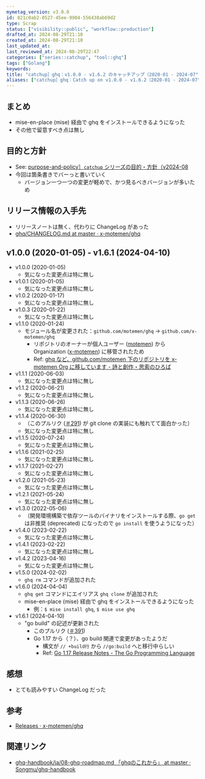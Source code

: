 ```yaml
---
mymetag_version: v3.0.0
id: 821c0ab2-0527-45ee-9904-556438ab69d2
type: Scrap
status: ["visibility::public", "workflow::production"]
drafted_at: 2024-08-29T21:10
created_at: 2024-08-29T21:10
last_updated_at:
last_reviewed_at: 2024-08-29T22:47
categories: ["series::catchup", "tool::ghq"]
tags: ["Golang"]
keywords:
title: "catchup］ghq：v1.0.0 - v1.6.2 のキャッチアップ（2020-01 - 2024-07"
aliases: ["catchup］ghq：Catch up on v1.0.0 - v1.6.2（2020-01 - 2024-07"]
---
```


## まとめ

- mise-en-place (mise) 経由で ghq をインストールできるようになった
- その他で留意すべき点は無し

## 目的と方針

- See: [purpose-and-policy］`catchup` シリーズの目的・方針（v2024-08](./72b2608e-8b0f-4ccd-a366-9093a8d48f2a.md)
- 今回は箇条書きでバーっと書いていく
    - バージョン一つ一つの変更が軽めで、かつ見るべきバージョンが多いため

## リリース情報の入手先

- リリースノートは無く、代わりに ChangeLog があった
- [ghq/CHANGELOG.md at master · x-motemen/ghq](https://github.com/x-motemen/ghq/blob/d79add20f26e7c079295e79496310ce3b6eabed1/CHANGELOG.md)

## v1.0.0 (2020-01-05) - v1.6.1 (2024-04-10)

- v1.0.0 (2020-01-05)
    - 気になった変更点は特に無し
- v1.0.1 (2020-01-05)
    - 気になった変更点は特に無し
- v1.0.2 (2020-01-17)
    - 気になった変更点は特に無し
- v1.0.3 (2020-01-22)
    - 気になった変更点は特に無し
- v1.1.0 (2020-01-24)
    - モジュール名が変更された：`github.com/motemen/ghq` -> `github.com/x-motemen/ghq`
        - リポジトリのオーナーが個人ユーザー ([motemen](https://github.com/motemen)) から Organization ([x-motemen](https://github.com/x-motemen)) に移管されたため
        - Ref: [ghq など、github.com/motemen 下のリポジトリを x-motemen Org に移しています - 詩と創作・思索のひろば](https://motemen.hatenablog.com/entry/2020/03/x-motemen-org)
- v1.1.1 (2020-06-03)
    - 気になった変更点は特に無し
- v1.1.2 (2020-06-21)
    - 気になった変更点は特に無し
- v1.1.3 (2020-06-26)
    - 気になった変更点は特に無し
- v1.1.4 (2020-06-30)
    - （このプルリク ([＃291](https://github.com/x-motemen/ghq/pull/291)) が git clone の実装にも触れてて面白かった）
    - 気になった変更点は特に無し
- v1.1.5 (2020-07-24)
    - 気になった変更点は特に無し
- v1.1.6 (2021-02-25)
    - 気になった変更点は特に無し
- v1.1.7 (2021-02-27)
    - 気になった変更点は特に無し
- v1.2.0 (2021-05-23)
    - 気になった変更点は特に無し
- v1.2.1 (2021-05-24)
    - 気になった変更点は特に無し
- v1.3.0 (2022-05-06)
    - （開発環境構築で依存ツールのバイナリをインストールする際、`go get` は非推奨 (deprecated) になったので `go install` を使うようになった）
- v1.4.0 (2023-02-22)
    - 気になった変更点は特に無し
- v1.4.1 (2023-02-22)
    - 気になった変更点は特に無し
- v1.4.2 (2023-04-16)
    - 気になった変更点は特に無し
- v1.5.0 (2024-02-02)
    - `ghq rm` コマンドが追加された
- v1.6.0 (2024-04-04)
    - `ghq get` コマンドにエイリアス `ghq clone` が追加された
    - mise-en-place (mise) 経由で ghq をインストールできるようになった
        - 例：`$ mise install ghq`, `$ mise use ghq`
- v1.6.1 (2024-04-10)
    - "go build" の記述が更新された
        - このプルリク ([＃391](https://github.com/x-motemen/ghq/pull/391))
        - Go 1.17 から（？）、go build 関連で変更があったようだ
            - 構文が `// +build行` から `//go:build` へと移行中らしい
            - Ref: [Go 1.17 Release Notes - The Go Programming Language](https://go.dev/doc/go1.17#go:build)

## 感想

- とても読みやすい ChangeLog だった

## 参考

- [Releases · x-motemen/ghq](https://github.com/x-motemen/ghq/releases)

## 関連リンク

- [ghq-handbook/ja/08-ghq-roadmap.md 「ghqのこれから」 at master · Songmu/ghq-handbook](https://github.com/Songmu/ghq-handbook/blob/97d02519598835f635260988cfa45e58ec4afe35/ja/08-ghq-roadmap.md)
